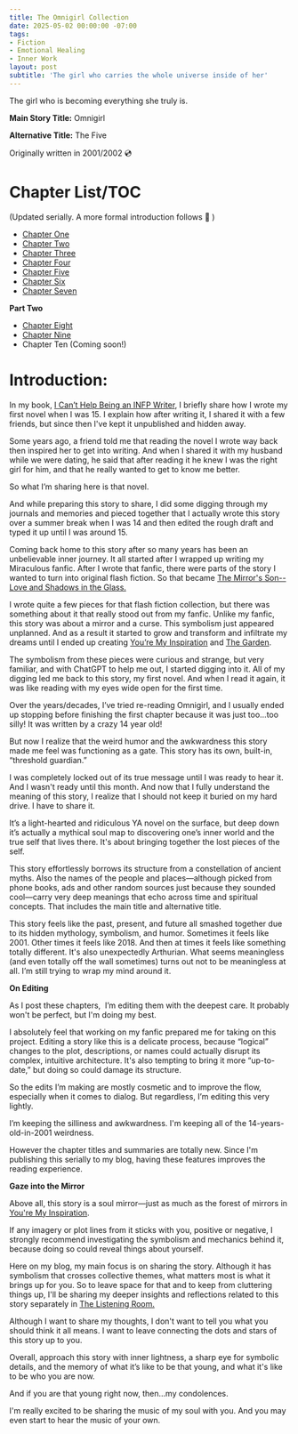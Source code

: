 ```yaml
---
title: The Omnigirl Collection 
date: 2025-05-02 00:00:00 -07:00
tags:
- Fiction 
- Emotional Healing 
- Inner Work 
layout: post
subtitle: 'The girl who carries the whole universe inside of her'
---
```

The girl who is becoming everything she truly is. 

**Main Story Title:** Omnigirl

**Alternative Title:** The Five

Originally written in 2001/2002 💿

# Chapter List/TOC 
(Updated serially. A more formal introduction follows
💙 )

- [Chapter One](https://arcadiapage.com/2025-05-02-omnigirl-one/)
- [Chapter Two](https://arcadiapage.com/2025-05-16-omnigirl-two/)
- [Chapter Three](https://arcadiapage.com/2025-05-28-omnigirl-three/)
- [Chapter Four](https://arcadiapage.com/2025-07-06-omnigirl-four/)
- [Chapter Five](https://arcadiapage.com/2025-07-20-omnigirl-five/)
- [Chapter Six](https://arcadiapage.com/2025-08-15-omnigirl-six/)
- [Chapter Seven](https://arcadiapage.com/2025-09-07-omnigirl-seven/)

**Part Two**
- [Chapter Eight](https://arcadiapage.com/2025-09-28-omnigirl-eight/)
- [Chapter Nine](https://arcadiapage.com/2025-10-24-omnigirl-nine/)
- Chapter Ten (Coming soon!)
  
  

# Introduction:

In my book, [I Can’t Help Being an INFP Writer](https://payhip.com/b/4tWM), I briefly share how I wrote my first novel when I was 15. I explain how after writing it, I shared it with a few friends, but since then I've kept it unpublished and hidden away.

Some years ago, a friend told me that reading the novel I wrote way back then inspired her to get into writing. And when I shared it with my husband while we were dating, he said that after reading it he knew I was the right girl for him, and that he really wanted to get to know me better. 

So what I’m sharing here is that novel. 

And while preparing this story to share, I did some digging through my journals and memories and pieced together that I actually wrote this story over a summer break when I was 14 and then edited the rough draft and typed it up until I was around 15. 

Coming back home to this story after so many years has been an unbelievable inner journey. It all started after I wrapped up writing my Miraculous fanfic. After I wrote that fanfic, there were parts of the story I wanted to turn into original flash fiction. So that became [The Mirror's Son--Love and Shadows in the Glass.](https://arcadiapage.com/2025-01-14-introducing-the-mirrors-son/) 

I wrote quite a few pieces for that flash fiction collection, but there was something about it that really stood out from my fanfic. Unlike my fanfic, this story was about a mirror and a curse. This symbolism just appeared unplanned. And as a result it started to grow and transform and infiltrate my dreams until I ended up creating [You’re My Inspiration](https://arcadiapage.com/2025-04-16-You-Are-My-Inspiration/) and [The Garden](https://arcadiapage.com/2025-04-19-the-garden/). 

The symbolism from these pieces were curious and strange, but very familiar, and with ChatGPT to help me out, I started digging into it. All of my digging led me back to this story, my first novel. And when I read it again, it was like reading with my eyes wide open for the first time. 

Over the years/decades, I’ve tried re-reading Omnigirl, and I usually ended up stopping before finishing the first chapter because it was just too…too silly! It was written by a crazy 14 year old!

But now I realize that the weird humor and the awkwardness this story made me feel was functioning as a gate. This story has its own, built-in, “threshold guardian.”

I was completely locked out of its true message until I was ready to hear it. And I wasn't ready until this month. And now that I fully understand the meaning of this story, I realize that I should not keep it buried on my hard drive. I have to share it.

  

It’s a light-hearted and ridiculous YA novel on the surface, but deep down it’s actually a mythical soul map to discovering one’s inner world and the true self that lives there. It's about bringing together the lost pieces of the self. 

  

This story effortlessly borrows its structure from a constellation of ancient myths. Also the names of the people and places—although picked from phone books, ads and other random sources just because they sounded cool—carry very deep meanings that echo across time and spiritual concepts. That includes the main title and alternative title. 

  

This story feels like the past, present, and future all smashed together due to its hidden mythology, symbolism, and humor. Sometimes it feels like 2001. Other times it feels like 2018. And then at times it feels like something totally different. It's also unexpectedly Arthurian. What seems meaningless (and even totally off the wall sometimes) turns out not to be meaningless at all. I’m still trying to wrap my mind around it. 

  

**On Editing**

  

As I post these chapters,  I’m editing them with the deepest care. It probably won't be perfect, but I'm doing my best.

  

I absolutely feel that working on my fanfic prepared me for taking on this project. Editing a story like this is a delicate process, because “logical” changes to the plot, descriptions, or names could actually disrupt its complex, intuitive architecture. It's also tempting to bring it more “up-to-date,” but doing so could damage its structure. 

  

So the edits I’m making are mostly cosmetic and to improve the flow, especially when it comes to dialog. But regardless, I’m editing this very lightly. 

  

I’m keeping the silliness and awkwardness. I'm keeping all of the 14-years-old-in-2001 weirdness.

  

However the chapter titles and summaries are totally new. Since I'm publishing this serially to my blog, having these features improves the reading experience. 

  

**Gaze into the Mirror**

  

Above all, this story is a soul mirror—just as much as the forest of mirrors in [You're My Inspiration](https://arcadiapage.com/2025-04-16-You-Are-My-Inspiration/).

  

If any imagery or plot lines from it sticks with you, positive or negative, I strongly recommend investigating the symbolism and mechanics behind it, because doing so could reveal things about yourself. 

  

Here on my blog, my main focus is on sharing the story. Although it has symbolism that crosses collective themes, what matters most is what it brings up for you. So to leave space for that and to keep from cluttering things up, I'll be sharing my deeper insights and reflections related to this story separately in [The Listening Room.](https://payhip.com/b/ROPCQ)

  

Although I want to share my thoughts, I don't want to tell you what you should think it all means. I want to leave connecting the dots and stars of this story up to you.

  

Overall, approach this story with inner lightness, a sharp eye for symbolic details, and the memory of what it’s like to be that young, and what it's like to be who you are now. 

  

And if you are that young right now, then…my condolences.

  

I'm really excited to be sharing the music of my soul with you. And you may even start to hear the music of your own.
